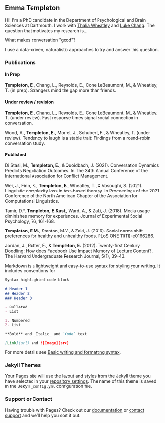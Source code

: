## Emma Templeton

Hi! I'm a PhD candidate in the Department of Psychological and Brain Sciences at Dartmouth. I work with [Thalia Wheatley](http://www.wheatlab.com/) and [Luke Chang](https://cosanlab.com/). The question that motivates my research is...

What makes conversation "good"?

I use a data-driven, naturalistic approaches to try and answer this question. 

### Publications

#### In Prep

**Templeton, E.**, Chang, L., Reynolds, E., Cone LeBeaumont, M., & Wheatley, T. (in prep). Strangers 
mind the gap more than friends.

#### Under review / revision

**Templeton, E.**, Chang, L., Reynolds, E., Cone LeBeaumont, M., & Wheatley, T. (under review). Fast 
response times signal social connection in conversation.

Wood, A., **Templeton, E.**, Morrel, J., Schubert, F., & Wheatley, T. (under review). Tendency to laugh 
is a stable trait: Findings from a round-robin conversation study.

#### Published

Di Stasi, M., **Templeton, E.**, & Quoidbach, J. (2021). Conversation Dynamics Predicts Negotiation 
Outcomes. In The 34th Annual Conference of the International Association for Conflict 
Management.

Wei, J., Finn, K., **Templeton, E.**, Wheatley, T., & Vosoughi, S. (2021). Linguistic complexity loss in 
text-based therapy. In Proceedings of the 2021 Conference of the North American Chapter of the 
Association for Computational Linguistics.

Tamir, D.&ast;, **Templeton, E.&ast**;, Ward, A., & Zaki, J. (2018). Media usage diminishes memory for 
experiences. Journal of Experimental Social Psychology, 76, 161-168.

**Templeton, E.M.**, Stanton, M.V., & Zaki, J. (2016). Social norms shift preferences for healthy and 
unhealthy foods. PLoS ONE 11(11): e0166286.

Jordan, J., Rutter, E., & **Templeton, E.** (2012). Twenty-first Century Doodling: How does Facebook 
	Use Impact Memory of Lecture Content?. The Harvard Undergraduate Research Journal, 5(1), 
	39-43.  


Markdown is a lightweight and easy-to-use syntax for styling your writing. It includes conventions for

```markdown
Syntax highlighted code block

# Header 1
## Header 2
### Header 3

- Bulleted
- List

1. Numbered
2. List

**Bold** and _Italic_ and `Code` text

[Link](url) and ![Image](src)
```

For more details see [Basic writing and formatting syntax](https://docs.github.com/en/github/writing-on-github/getting-started-with-writing-and-formatting-on-github/basic-writing-and-formatting-syntax).

### Jekyll Themes

Your Pages site will use the layout and styles from the Jekyll theme you have selected in your [repository settings](https://github.com/emtempleton/emtempleton.github.io/settings/pages). The name of this theme is saved in the Jekyll `_config.yml` configuration file.

### Support or Contact

Having trouble with Pages? Check out our [documentation](https://docs.github.com/categories/github-pages-basics/) or [contact support](https://support.github.com/contact) and we’ll help you sort it out.
